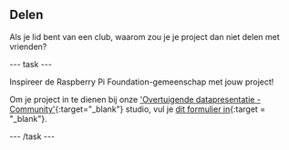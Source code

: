 ## Delen

Als je lid bent van een club, waarom zou je je project dan niet delen met vrienden?

--- task ---

Inspireer de Raspberry Pi Foundation-gemeenschap met jouw project!

Om je project in te dienen bij onze ['Overtuigende datapresentatie - Community'](https://wke.lt/w/s/Pmjl0o){:target="_blank"} studio, vul je [dit formulier in](https://form.raspberrypi.org/f/community-project-submissions){:target = "_blank"}.

--- /task ---
